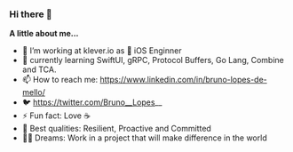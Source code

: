 ### Hi there 👋

**A little about me...**

- 🔭 I’m working at klever.io as  iOS Enginner
- 🌱 currently learning SwiftUI, gRPC, Protocol Buffers, Go Lang, Combine and TCA.
- 📫 How to reach me: https://www.linkedin.com/in/bruno-lopes-de-mello/
- 🐦 https://twitter.com/Bruno__Lopes__
- ⚡ Fun fact: Love ☕️
- 🦾 Best qualities: Resilient, Proactive and Committed
- 👨‍🚀 Dreams: Work in a project that will make difference in the world
